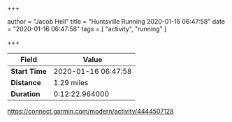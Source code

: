 +++

author = "Jacob Hell"
title = "Huntsville Running 2020-01-16 06:47:58"
date = "2020-01-16 06:47:58"
tags = [
    "activity", "running"
]

+++

<!--more-->

|Field  |Value  |
|--- | --- |
|**Start Time**|2020-01-16 06:47:58|
|**Distance**|1.29 miles|
|**Duration**|0:12:22.964000|

https://connect.garmin.com/modern/activity/4444507128
